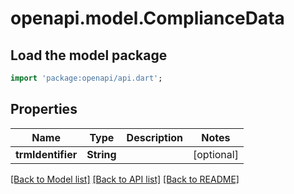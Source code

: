 # openapi.model.ComplianceData

## Load the model package
```dart
import 'package:openapi/api.dart';
```

## Properties
Name | Type | Description | Notes
------------ | ------------- | ------------- | -------------
**trmIdentifier** | **String** |  | [optional] 

[[Back to Model list]](../README.md#documentation-for-models) [[Back to API list]](../README.md#documentation-for-api-endpoints) [[Back to README]](../README.md)


